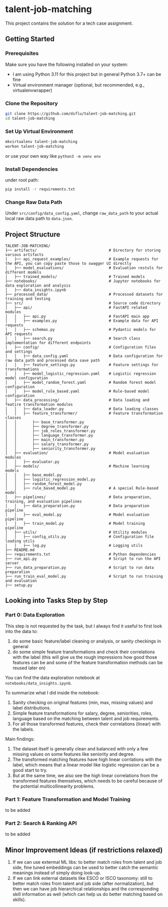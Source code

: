 # talent-job-matching

This project contains the solution for a tech case assignment.

## Getting Started

### Prerequisites

Make sure you have the following installed on your system:

- I am using Python 3.11 for this project but in general Python 3.7+ can be fine
- Virtual environment manager (optional, but recommended, e.g., virtualenvwrapper)

### Clone the Repository

```bash
git clone https://github.com/dsflu/talent-job-matching.git
cd talent-job-matching
```

### Set Up Virtual Environment

```bash
mkvirtualenv talent-job-matching
workon talent-job-matching
```

or use your own way like `python3 -m venv env`

### Install Dependencies

under root path:

```bash
pip install -r requirements.txt
```

### Change Raw Data Path
Under `src/config/data_config.yaml`, change `raw_data_path` to your actual local raw data path to `data.json`.

## Project Structure

```plaintext
TALENT-JOB-MATCHING/
├── artifacts/                                # Directory for storing various artifacts
│   ├── api_request_examples/                 # Example requests for the API, you can copy paste those to swagger UI directly
│   ├── model_evaluations/                    # Evaluation restuls for different models
│   ├── trained_models/                       # Trained models
├── notebooks/                                # Jupyter notebooks for data exploration and analysis
│   ├── data_insights.ipynb
├── processed_data/                           # Processed datasets for training and testing
├── src/                                      # Source code directory
│   ├── api/                                  # FastAPI related modules
│   │   ├── api.py                            # FastAPI main app
│   │   ├── examples.py                       # Example data for API requests
│   │   ├── schemas.py                        # Pydantic models for API requests
│   │   ├── search.py                         # Search class implementation for different endpoints
│   ├── config/                               # Configuration files and settings
│   │   ├── data_config.yaml                  # Data configuration for raw data path and processed data save path
│   │   ├── feature_settings.py               # Feature settings for transformations
│   │   ├── model_logistic_regression.yaml    # Logistic regression model configuration
│   │   ├── model_random_forest.yaml          # Random forest model configuration
│   │   ├── model_rule_based.yaml             # Rule-based model configuration
│   ├── data_processing/                      # Data loading and featire transformation modules
│   │   ├── data_loader.py                    # Data loading classes
│   │   ├── feature_transformer/              # Feature transformation classes
│   │       ├── base_transformer.py
│   │       ├── degree_transformer.py
│   │       ├── job_roles_transformer.py
│   │       ├── language_transformer.py
│   │       ├── main_transformer.py
│   │       ├── salary_transformer.py
│   │       ├── seniority_transformer.py
│   ├── evaluation/                           # Model evaluation modules
│   │   ├── evaluator.py
│   ├── models/                               # Machine learning models
│   │   ├── base_model.py                     
│   │   ├── logistic_regression_model.py      
│   │   ├── random_forest_model.py            
│   │   ├── rule_based_model.py               # A special Rule-based model
│   ├── pipelines/                            # Data preparation, training, and evaluation pipelines
│   │   ├── data_preparation.py               # Data preparation pipeline
│   │   ├── eval_model.py                     # Model evaluation pipeline
│   │   ├── train_model.py                    # Model training pipeline
│   ├── utils/                                # Utility modules
│   │   ├── config_utils.py                   # Configuration file loading utils
│   │   ├── log.py                            # Logging utils
├── README.md                                 
├── requirements.txt                          # Python dependencies
├── run_api.py                                # Script to run the API server
├── run_data_preparation.py                   # Script to run data preparation
├── run_train_eval_model.py                   # Script to run training and evaluation
├── setup.py                                  
```

## Looking into Tasks Step by Step
### Part 0: Data Exploration
This step is not requested by the task, but I always find it useful to first look into the data to:
1. do some basic feature/label cleaning or analysis, or sanity checkings in general
2. do some simple feature transformations and check their correlations with the label (this will give us the rough impressions how good those features can be and some of the feature transformation methods can be reused later on)

You can find the data exploration notebook at `notebooks/data_insights.ipynb`.

To summarize what I did inside the notebook:
1. Sanity checking on original features (min, max, missing values) and label distributions.
2. Simple feature transformations for salary, degree, seniorities, roles, language based on the matching between talent and job requirements.
3. For all those transformed features, check their correlations (linear) with the labels.

Main findings:
1. The dataset itself is generally clean and balanced with only a few missing values on some features like seniority and degree.
2. The transformed matching features have high linear corrlations with the label, which means that a linear model like logistic regression can be a good start to try.
3. But at the same time, we also see the high linear correlations from the transformed features themselves, which needs to be careful because of the potential multicollinearity problems.

### Part 1: Feature Transformation and Model Training
to be added

### Part 2: Search & Ranking API
to be added

## Minor Improvement Ideas (if restrictions relaxed)
1. If we can use extermal ML libs: to better match roles from talent and job side, fine tuned embeddings can be used to better catch the semantic meanings instead of simply doing look-up.
2. If we can link external datasets like ESCO or ISCO taxonomy: still to better match roles from talent and job side (after normalization), but then we can have job hierarchical relationships and the corresponding skill information as well (which can help us do better matching based on skills).